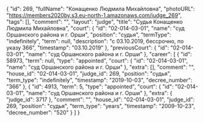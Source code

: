 {
    "id": 269,
    "fullName": "Конащенко Людмила Михайловна",
    "photoURL": "https://members2020by.s3.eu-north-1.amazonaws.com/judge_269",
    "tags": [],
    "comment": "",
    "layout": "judge",
    "title": "Судья Конащенко Людмила Михайловна",
    "court": {
        "id": "02-014-03-01",
        "name": "суд Оршанского района и г. Орши",
        "position": "судья",
        "termType": "indefinitely",
        "term": null,
        "description": "c 03.10.2019, бессрочно, по указу 366",
        "timestamp": "03.10.2019"
    },
    "previousCourt": {
        "id": "02-014-03-01",
        "name": "суд Оршанского района и г. Орши"
    },
    "career": [
        {
            "id": 58973,
            "term": null,
            "type": "appointed",
            "court": {
                "id": "02-014-03-01",
                "name": "суд Оршанского района и г. Орши"
            },
            "extra": [],
            "comment": "",
            "house_id": "02-014-03-01",
            "judge_id": 269,
            "position": "судья",
            "term_type": "indefinitely",
            "timestamp": "2019-10-03",
            "decree_number": "366"
        },
        {
            "id": 4913,
            "term": 5,
            "type": "appointed",
            "court": {
                "id": "02-014-03-01",
                "name": "суд Оршанского района и г. Орши"
            },
            "extra": {
                "judge_id": 3717
            },
            "comment": "",
            "house_id": "02-014-03-01",
            "judge_id": 269,
            "position": "судья",
            "term_type": "years",
            "timestamp": "2009-10-23",
            "decree_number": "520"
        }
    ]
}